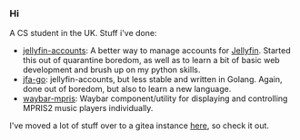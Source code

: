 ### Hi

A CS student in the UK. Stuff i've done:
* [jellyfin-accounts](https://github.com/hrfee/jellyfin-accounts): A better way to manage accounts for [Jellyfin](https://jellyfin.org/). Started this out of quarantine boredom, as well as to learn a bit of basic web development and brush up on my python skills. 
* [jfa-go](https://github.com/hrfee/jfa-go): jellyfin-accounts, but less stable and written in Golang. Again, done out of boredom, but also to learn a new language.
* [waybar-mpris](https://git.hrfee.pw/hrfee/waybar-mpris): Waybar component/utility for displaying and controlling MPRIS2 music players individually.

I've moved a lot of stuff over to a gitea instance [here](https://git.hrfee.pw), so check it out.

